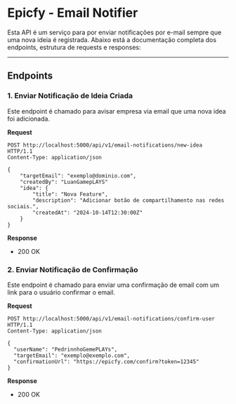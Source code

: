# Epicfy - Email Notifier

Esta API é um serviço para por enviar notificações por e-mail sempre que uma nova ideia é registrada. 
Abaixo está a documentação completa dos endpoints, estrutura de requests e responses:

---

## **Endpoints**  

### 1. **Enviar Notificação de Ideia Criada**
Este endpoint é chamado para avisar empresa via email que uma nova idea foi adicionada.

**Request**  
```http request
POST http://localhost:5000/api/v1/email-notifications/new-idea HTTP/1.1
Content-Type: application/json

{
    "targetEmail": "exemplo@dominio.com",
    "createdBy": "LuanGamepLAYS"
    "idea": {
        "title": "Nova Feature",
        "description": "Adicionar botão de compartilhamento nas redes sociais.",
        "createdAt": "2024-10-14T12:30:00Z"
    }
}
```

**Response**
- 200 OK

### 2. **Enviar Notificação de Confirmação**
Este endpoint é chamado para enviar uma confirmação de email com um link para o usuário confirmar o email.

**Request**
```http request
POST http://localhost:5000/api/v1/email-notifications/confirm-user HTTP/1.1
Content-Type: application/json

{
  "userName": "PedrinnhoGemePLAYs",
  "targetEmail": "exemplo@exemplo.com",
  "confirmationUrl": "https://epicfy.com/confirm?token=12345"
}
```

**Response**
- 200 OK